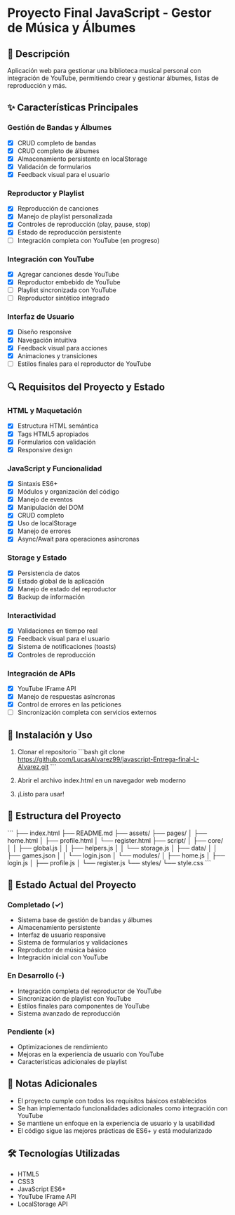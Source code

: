 # Proyecto Final JavaScript - Gestor de Música y Álbumes

## 📝 Descripción
Aplicación web para gestionar una biblioteca musical personal con integración de YouTube, permitiendo crear y gestionar álbumes, listas de reproducción y más.

## ✨ Características Principales

### Gestión de Bandas y Álbumes
- [x] CRUD completo de bandas
- [x] CRUD completo de álbumes
- [x] Almacenamiento persistente en localStorage
- [x] Validación de formularios
- [x] Feedback visual para el usuario

### Reproductor y Playlist
- [x] Reproducción de canciones
- [x] Manejo de playlist personalizada
- [x] Controles de reproducción (play, pause, stop)
- [x] Estado de reproducción persistente
- [ ] Integración completa con YouTube (en progreso)

### Integración con YouTube
- [x] Agregar canciones desde YouTube
- [x] Reproductor embebido de YouTube
- [ ] Playlist sincronizada con YouTube
- [ ] Reproductor sintético integrado

### Interfaz de Usuario
- [x] Diseño responsive
- [x] Navegación intuitiva
- [x] Feedback visual para acciones
- [x] Animaciones y transiciones
- [ ] Estilos finales para el reproductor de YouTube

## 🔍 Requisitos del Proyecto y Estado

### HTML y Maquetación
- [x] Estructura HTML semántica
- [x] Tags HTML5 apropiados
- [x] Formularios con validación
- [x] Responsive design

### JavaScript y Funcionalidad
- [x] Sintaxis ES6+
- [x] Módulos y organización del código
- [x] Manejo de eventos
- [x] Manipulación del DOM
- [x] CRUD completo
- [x] Uso de localStorage
- [x] Manejo de errores
- [x] Async/Await para operaciones asíncronas

### Storage y Estado
- [x] Persistencia de datos
- [x] Estado global de la aplicación
- [x] Manejo de estado del reproductor
- [x] Backup de información

### Interactividad
- [x] Validaciones en tiempo real
- [x] Feedback visual para el usuario
- [x] Sistema de notificaciones (toasts)
- [x] Controles de reproducción

### Integración de APIs
- [x] YouTube IFrame API
- [x] Manejo de respuestas asíncronas
- [x] Control de errores en las peticiones
- [ ] Sincronización completa con servicios externos

## 🚀 Instalación y Uso

1. Clonar el repositorio
\`\`\`bash
git clone https://github.com/LucasAlvarez99/javascript-Entrega-final-L-Alvarez.git
\`\`\`

2. Abrir el archivo index.html en un navegador web moderno

3. ¡Listo para usar!

## 📁 Estructura del Proyecto

\`\`\`
├── index.html
├── README.md
├── assets/
├── pages/
│   ├── home.html
│   ├── profile.html
│   └── register.html
├── script/
│   ├── core/
│   │   ├── global.js
│   │   ├── helpers.js
│   │   └── storage.js
│   ├── data/
│   │   ├── games.json
│   │   └── login.json
│   └── modules/
│       ├── home.js
│       ├── login.js
│       ├── profile.js
│       └── register.js
└── styles/
    └── style.css
\`\`\`

## 🔄 Estado Actual del Proyecto

### Completado (✓)
- Sistema base de gestión de bandas y álbumes
- Almacenamiento persistente
- Interfaz de usuario responsive
- Sistema de formularios y validaciones
- Reproductor de música básico
- Integración inicial con YouTube

### En Desarrollo (-)
- Integración completa del reproductor de YouTube
- Sincronización de playlist con YouTube
- Estilos finales para componentes de YouTube
- Sistema avanzado de reproducción

### Pendiente (×)
- Optimizaciones de rendimiento
- Mejoras en la experiencia de usuario con YouTube
- Características adicionales de playlist

## 📝 Notas Adicionales

- El proyecto cumple con todos los requisitos básicos establecidos
- Se han implementado funcionalidades adicionales como integración con YouTube
- Se mantiene un enfoque en la experiencia de usuario y la usabilidad
- El código sigue las mejores prácticas de ES6+ y está modularizado

## 🛠️ Tecnologías Utilizadas

- HTML5
- CSS3
- JavaScript ES6+
- YouTube IFrame API
- LocalStorage API
